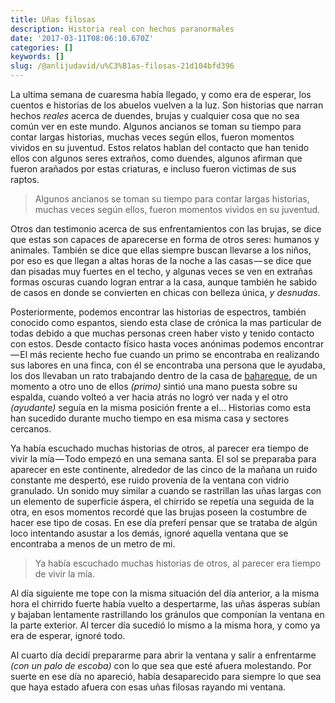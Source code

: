 ```yaml
---
title: Uñas filosas
description: Historia real con hechos paranormales
date: '2017-03-11T08:06:10.670Z'
categories: []
keywords: []
slug: /@anlijudavid/u%C3%B1as-filosas-21d104bfd396
---
```


La ultima semana de cuaresma había llegado, y como era de esperar, los cuentos e historias de los abuelos vuelven a la luz. Son historias que narran hechos _reales_ acerca de duendes, brujas y cualquier cosa que no sea común ver en este mundo. Algunos ancianos se toman su tiempo para contar largas historias, muchas veces según ellos, fueron momentos vividos en su juventud. Estos relatos hablan del contacto que han tenido ellos con algunos seres extraños, como duendes, algunos afirman que fueron arañados por estas criaturas, e incluso fueron victimas de sus raptos.

> Algunos ancianos se toman su tiempo para contar largas historias, muchas veces según ellos, fueron momentos vividos en su juventud.

Otros dan testimonio acerca de sus enfrentamientos con las brujas, se dice que estas son capaces de aparecerse en forma de otros seres: humanos y animales. También se dice que ellas siempre buscan llevarse a los niños, por eso es que llegan a altas horas de la noche a las casas — se dice que dan pisadas muy fuertes en el techo, y algunas veces se ven en extrañas formas oscuras cuando logran entrar a la casa, aunque también he sabido de casos en donde se convierten en chicas con belleza única, _y desnudas_.

Posteriormente, podemos encontrar las historias de espectros, también conocido como espantos, siendo esta clase de crónica la mas particular de todas debido a que muchas personas creen haber visto y tenido contacto con estos. Desde contacto físico hasta voces anónimas podemos encontrar — El más reciente hecho fue cuando un primo se encontraba en realizando sus labores en una finca, con él se encontraba una persona que le ayudaba, los dos llevaban un rato trabajando dentro de la casa de [bahareque](https://es.wikipedia.org/wiki/Bahareque), de un momento a otro uno de ellos _(primo)_ sintió una mano puesta sobre su espalda, cuando volteó a ver hacia atrás no logró ver nada y el otro _(ayudante)_ seguía en la misma posición frente a el… Historias como esta han sucedido durante mucho tiempo en esa misma casa y sectores cercanos.

Ya había escuchado muchas historias de otros, al parecer era tiempo de vivir la mía — Todo empezó en una semana santa. El sol se preparaba para aparecer en este continente, alrededor de las cinco de la mañana un ruido constante me despertó, ese ruido provenía de la ventana con vidrio granulado. Un sonido muy similar a cuando se rastrillan las uñas largas con un elemento de superficie áspera, el chirrido se repetía una seguida de la otra, en esos momentos recordé que las brujas poseen la costumbre de hacer ese tipo de cosas. En ese día preferí pensar que se trataba de algún loco intentando asustar a los demás, ignoré aquella ventana que se encontraba a menos de un metro de mi.

> Ya había escuchado muchas historias de otros, al parecer era tiempo de vivir la mía.

Al día siguiente me tope con la misma situación del día anterior, a la misma hora el chirrido fuerte había vuelto a despertarme, las uñas ásperas subían y bajaban lentamente rastrillando los gránulos que componían la ventana en la parte exterior. Al tercer día sucedió lo mismo a la misma hora, y como ya era de esperar, ignoré todo.

Al cuarto día decidí prepararme para abrir la ventana y salir a enfrentarme _(con un palo de escoba)_ con lo que sea que esté afuera molestando. Por suerte en ese día no apareció, había desaparecido para siempre lo que sea que haya estado afuera con esas uñas filosas rayando mi ventana.